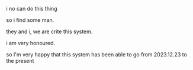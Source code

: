 i no can do this thing

so i find some man.

they and i, we are crite this system.

i am very honoured.

so I'm very happy that this system has been able to go from 2023.12.23 to the present
